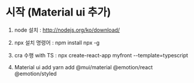# 시작 (Material ui 추가)

1.  node 설치 : http://nodejs.org/ko/download/

2.  npx 설치 명령어 : npm install npx -g

3.  cra 수행 with TS : npx create-react-app myfront --template=typescript

4.  Material ui add
        yarn add @mui/material @emotion/react @emotion/styled
